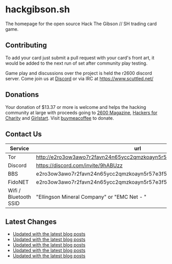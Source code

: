 # hackgibson.sh
The homepage for the open source Hack The Gibson // SH trading card game.


## Contributing

To add your card just submit a pull request with your card's front art, it would be added to the next run of set after community play testing.

Game play and discussions over the project is held the r2600 discord server. Come join us at [Discord](https://discord.com/invite/9hABUzz) or via IRC at https://www.scuttled.net/


## Donations

Your donation of $13.37 or more is welcome and helps the hacking community at large with proceeds going to [2600 Magazine](https://2600.com/), [Hackers for Charity](https://hackersforcharity.org) and [Girlstart](https://girlstart.org).  Visit [buymeacoffee](https://www.buymeacoffee.com/hackgibson.sh) to donate.


## Contact Us

Service | url
-|-
Tor | http://e2ro3ow3awo7r2favn24n65ycc2qmzkoayn5r57e3f56nvjwdcgg32ad.onion
Discord | https://discord.com/invite/9hABUzz
BBS | e2ro3ow3awo7r2favn24n65ycc2qmzkoayn5r57e3f56nvjwdcgg32ad.onion:23
FidoNET | e2ro3ow3awo7r2favn24n65ycc2qmzkoayn5r57e3f56nvjwdcgg32ad.onion:24554
Wifi / Bluetooth SSID | "Ellingson Mineral Company" or "EMC Net - <fidonet address>"

## Latest Changes
<!-- BLOG-POST-LIST:START -->
- [Updated with the latest blog posts](https://github.com/DFW2600/hackgibson.sh/commit/8c1bfb6e2fc4ac392bc509ef7f84e1c4b0bca33a)
- [Updated with the latest blog posts](https://github.com/DFW2600/hackgibson.sh/commit/fda2c19d6f7e58526a2c7df37dfda5b2ad13ae03)
- [Updated with the latest blog posts](https://github.com/DFW2600/hackgibson.sh/commit/1b297aa3e139a3d03d45c3c30ffab781b74c62a3)
- [Updated with the latest blog posts](https://github.com/DFW2600/hackgibson.sh/commit/0c8629c25581fb3e654f4a8111a8ff7b3ca36baa)
- [Updated with the latest blog posts](https://github.com/DFW2600/hackgibson.sh/commit/05cd51944b2554419c4ae71f8a3dbde059d8d775)
<!-- BLOG-POST-LIST:END -->
